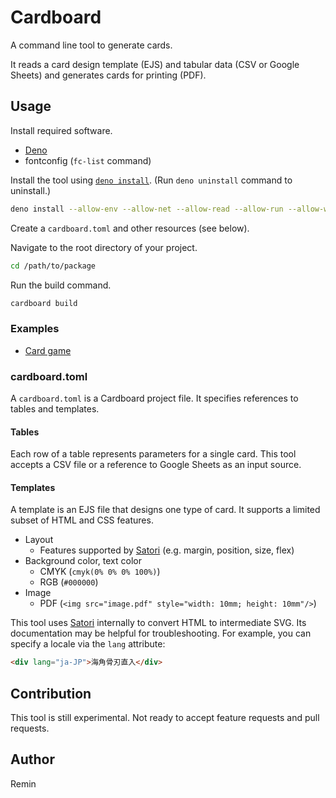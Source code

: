 # Cardboard

A command line tool to generate cards.

It reads a card design template (EJS) and tabular data (CSV or Google Sheets) and generates cards for printing (PDF).

## Usage

Install required software.

- [Deno](https://deno.com/)
- fontconfig (`fc-list` command)

Install the tool using [`deno install`](https://deno.land/manual/tools/script_installer).
(Run `deno uninstall` command to uninstall.)

```sh
deno install --allow-env --allow-net --allow-read --allow-run --allow-write --name cardboard https://raw.githubusercontent.com/reminjp/cardboard/master/mod.ts
```

Create a `cardboard.toml` and other resources (see below).

Navigate to the root directory of your project.

```sh
cd /path/to/package
```

Run the build command.

```sh
cardboard build
```

### Examples

- [Card game](./examples/card_game)

### cardboard.toml

A `cardboard.toml` is a Cardboard project file.
It specifies references to tables and templates.

#### Tables

Each row of a table represents parameters for a single card.
This tool accepts a CSV file or a reference to Google Sheets as an input source.

#### Templates

A template is an EJS file that designs one type of card.
It supports a limited subset of HTML and CSS features.

- Layout
  - Features supported by [Satori](https://github.com/vercel/satori) (e.g. margin, position, size, flex)
- Background color, text color
  - CMYK (`cmyk(0% 0% 0% 100%)`)
  - RGB (`#000000`)
- Image
  - PDF (`<img src="image.pdf" style="width: 10mm; height: 10mm"/>`)

This tool uses [Satori](https://github.com/vercel/satori) internally to convert HTML to intermediate SVG.
Its documentation may be helpful for troubleshooting.
For example, you can specify a locale via the `lang` attribute:

```html
<div lang="ja-JP">海角骨刃直入</div>
```

## Contribution

This tool is still experimental.
Not ready to accept feature requests and pull requests.

## Author

Remin

